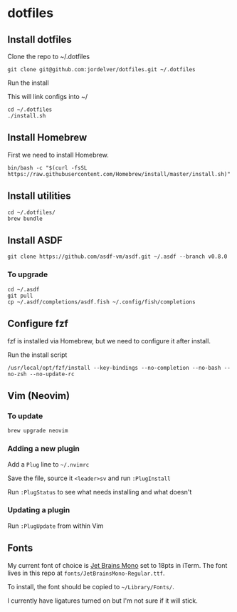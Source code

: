 # dotfiles

## Install dotfiles

Clone the repo to ~/.dotfiles

    git clone git@github.com:jordelver/dotfiles.git ~/.dotfiles

Run the install

This will link configs into ~/

    cd ~/.dotfiles
    ./install.sh

## Install Homebrew

First we need to install Homebrew.

    bin/bash -c "$(curl -fsSL https://raw.githubusercontent.com/Homebrew/install/master/install.sh)"

## Install utilities

    cd ~/.dotfiles/
    brew bundle

## Install ASDF

    git clone https://github.com/asdf-vm/asdf.git ~/.asdf --branch v0.8.0

### To upgrade

    cd ~/.asdf
    git pull
    cp ~/.asdf/completions/asdf.fish ~/.config/fish/completions

## Configure fzf

fzf is installed via Homebrew, but we need to configure it after install.

Run the install script

    /usr/local/opt/fzf/install --key-bindings --no-completion --no-bash --no-zsh --no-update-rc

## Vim (Neovim)

### To update

`brew upgrade neovim`

### Adding a new plugin

Add a `Plug` line to `~/.nvimrc`

Save the file, source it `<leader>sv` and run `:PlugInstall`

Run `:PlugStatus` to see what needs installing and what doesn't

### Updating a plugin

Run `:PlugUpdate` from within Vim

## Fonts

My current font of choice is [Jet Brains Mono](https://www.jetbrains.com/lp/mono/)
set to 18pts in iTerm. The font lives in this repo at `fonts/JetBrainsMono-Regular.ttf`.

To install, the font should be copied to `~/Library/Fonts/`.

I currently have ligatures turned on but I'm not sure if it will stick.
